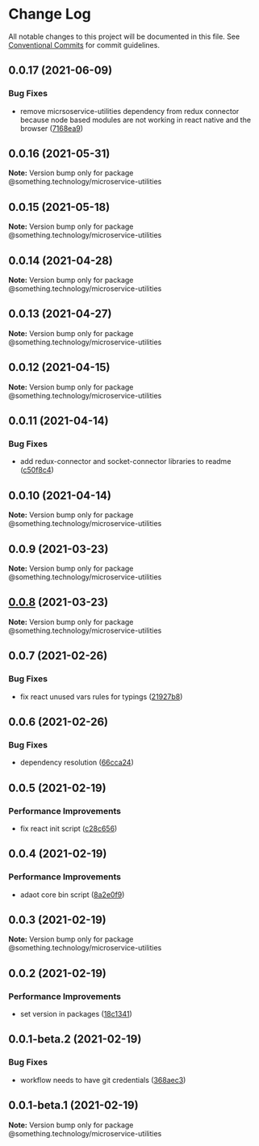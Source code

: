 # Change Log

All notable changes to this project will be documented in this file.
See [Conventional Commits](https://conventionalcommits.org) for commit guidelines.

## 0.0.17 (2021-06-09)


### Bug Fixes

* remove micrsoservice-utilities dependency from redux connector because node based modules are not working in react native and the browser ([7168ea9](https://github.com/Something-Technology/something-ts/commit/7168ea95434f59b31d8e38cf6259f9a5f32fda96))





## 0.0.16 (2021-05-31)

**Note:** Version bump only for package @something.technology/microservice-utilities





## 0.0.15 (2021-05-18)

**Note:** Version bump only for package @something.technology/microservice-utilities





## 0.0.14 (2021-04-28)

**Note:** Version bump only for package @something.technology/microservice-utilities





## 0.0.13 (2021-04-27)

**Note:** Version bump only for package @something.technology/microservice-utilities





## 0.0.12 (2021-04-15)

**Note:** Version bump only for package @something.technology/microservice-utilities





## 0.0.11 (2021-04-14)


### Bug Fixes

* add redux-connector and socket-connector libraries to readme ([c50f8c4](https://github.com/Something-Technology/something-ts/commit/c50f8c43d710ba65a2d2927ef2344cc9eddaba23))





## 0.0.10 (2021-04-14)

**Note:** Version bump only for package @something.technology/microservice-utilities





## 0.0.9 (2021-03-23)

**Note:** Version bump only for package @something.technology/microservice-utilities





## [0.0.8](https://github.com/Something-Technology/something-ts/compare/@something.technology/microservice-utilities@0.0.7...@something.technology/microservice-utilities@0.0.8) (2021-03-23)

**Note:** Version bump only for package @something.technology/microservice-utilities





## 0.0.7 (2021-02-26)


### Bug Fixes

* fix react unused vars rules for typings ([21927b8](https://github.com/Something-Technology/something-ts/commit/21927b8904489053044801e064394f108267146e))





## 0.0.6 (2021-02-26)


### Bug Fixes

* dependency resolution ([66cca24](https://github.com/Something-Technology/something-ts/commit/66cca241acecaa70ca01a7f38f6ee3549a5ada12))





## 0.0.5 (2021-02-19)


### Performance Improvements

* fix react init script ([c28c656](https://github.com/Something-Technology/something-ts/commit/c28c656597cfc5553e30ea9ca92f7c2d87f3fd22))





## 0.0.4 (2021-02-19)


### Performance Improvements

* adaot core bin script ([8a2e0f9](https://github.com/Something-Technology/something-ts/commit/8a2e0f9300f082439060384e36281d08a9dd1105))





## 0.0.3 (2021-02-19)

**Note:** Version bump only for package @something.technology/microservice-utilities





## 0.0.2 (2021-02-19)


### Performance Improvements

* set version in packages ([18c1341](https://github.com/Something-Technology/something-ts/commit/18c134188bdf54ef8e47d90db500bc80ad0b4706))





## 0.0.1-beta.2 (2021-02-19)


### Bug Fixes

* workflow needs to have git credentials ([368aec3](https://github.com/Something-Technology/something-ts/commit/368aec392994c1c73dadb0d8803ab6f6fabe1ef1))





## 0.0.1-beta.1 (2021-02-19)

**Note:** Version bump only for package @something.technology/microservice-utilities
